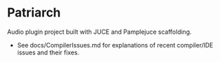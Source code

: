 

# Patriarch

Audio plugin project built with JUCE and Pamplejuce scaffolding.

- See docs/CompilerIssues.md for explanations of recent compiler/IDE issues and their fixes.
